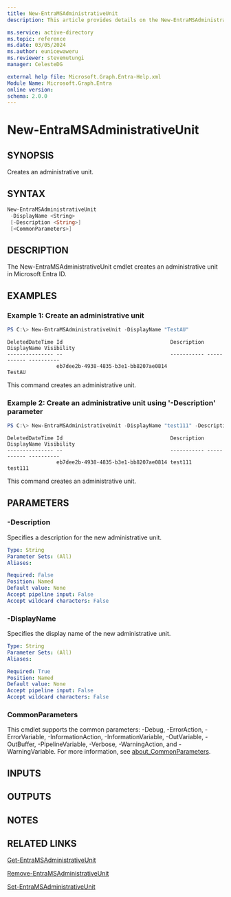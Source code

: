 ```yaml
---
title: New-EntraMSAdministrativeUnit
description: This article provides details on the New-EntraMSAdministrativeUnit command.

ms.service: active-directory
ms.topic: reference
ms.date: 03/05/2024
ms.author: eunicewaweru
ms.reviewer: stevemutungi
manager: CelesteDG

external help file: Microsoft.Graph.Entra-Help.xml
Module Name: Microsoft.Graph.Entra
online version:
schema: 2.0.0
---
```


# New-EntraMSAdministrativeUnit

## SYNOPSIS
Creates an administrative unit.

## SYNTAX

```powershell
New-EntraMSAdministrativeUnit 
 -DisplayName <String> 
 [-Description <String>]
 [<CommonParameters>]
```

## DESCRIPTION
The New-EntraMSAdministrativeUnit cmdlet creates an administrative unit in Microsoft Entra ID.

## EXAMPLES

### Example 1: Create an administrative unit
```powershell
PS C:\> New-EntraMSAdministrativeUnit -DisplayName "TestAU"
```

```output
DeletedDateTime Id                                   Description DisplayName Visibility
--------------- --                                   ----------- ----------- ----------
                eb7dee2b-4938-4835-b3e1-bb8207ae0814             TestAU
```

This command creates an administrative unit.

### Example 2: Create an administrative unit using '-Description' parameter
```powershell
PS C:\> New-EntraMSAdministrativeUnit -DisplayName "test111" -Description "test111"
```

```output
DeletedDateTime Id                                   Description DisplayName Visibility
--------------- --                                   ----------- ----------- ----------
                eb7dee2b-4938-4835-b3e1-bb8207ae0814 test111     test111
```

This command creates an administrative unit.

## PARAMETERS

### -Description
Specifies a description for the new administrative unit.

```yaml
Type: String
Parameter Sets: (All)
Aliases:

Required: False
Position: Named
Default value: None
Accept pipeline input: False
Accept wildcard characters: False
```

### -DisplayName
Specifies the display name of the new administrative unit.

```yaml
Type: String
Parameter Sets: (All)
Aliases:

Required: True
Position: Named
Default value: None
Accept pipeline input: False
Accept wildcard characters: False
```

### CommonParameters
This cmdlet supports the common parameters: -Debug, -ErrorAction, -ErrorVariable, -InformationAction, -InformationVariable, -OutVariable, -OutBuffer, -PipelineVariable, -Verbose, -WarningAction, and -WarningVariable. For more information, see [about_CommonParameters](https://go.microsoft.com/fwlink/?LinkID=113216).

## INPUTS

## OUTPUTS

## NOTES

## RELATED LINKS

[Get-EntraMSAdministrativeUnit](Get-EntraMSAdministrativeUnit.md)

[Remove-EntraMSAdministrativeUnit](Remove-EntraMSAdministrativeUnit.md)

[Set-EntraMSAdministrativeUnit](Set-EntraMSAdministrativeUnit.md)

